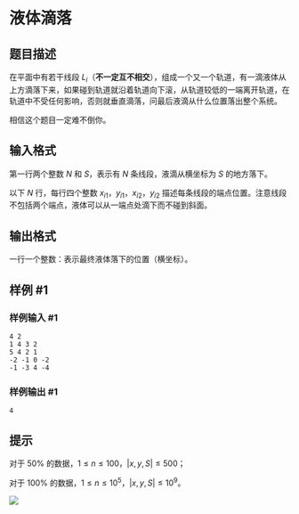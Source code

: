# 液体滴落

## 题目描述

在平面中有若干线段 $L_i$（**不一定互不相交**），组成一个又一个轨道，有一滴液体从上方滴落下来，如果碰到轨道就沿着轨道向下滚，从轨道较低的一端离开轨道，在轨道中不受任何影响，否则就垂直滴落，问最后液滴从什么位置落出整个系统。

相信这个题目一定难不倒你。

## 输入格式

第一行两个整数 $N$ 和 $S$，表示有 $N$ 条线段，液滴从横坐标为 $S$ 的地方落下。

以下 $N$ 行，每行四个整数 $x_{i1}$，$y_{i1}$，$x_{i2}$，$y_{i2}$ 描述每条线段的端点位置。注意线段不包括两个端点，液体可以从一端点处滴下而不碰到斜面。

## 输出格式

一行一个整数：表示最终液体落下的位置（横坐标）。

## 样例 #1

### 样例输入 #1
```
4 2
1 4 3 2
5 4 2 1
-2 -1 0 -2
-1 -3 4 -4
```

### 样例输出 #1

```
4
```

## 提示

对于 $50\%$ 的数据，$1\le n\le100$，$|x,y,S| \le500$；

对于 $100\%$ 的数据，$1\le n\le 10^5$，$|x,y,S|≤10^9$。

![](https://cdn.luogu.com.cn/upload/pic/594.png)

